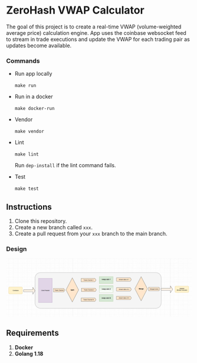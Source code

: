# ZeroHash VWAP Calculator

The goal of this project is to create a real-time VWAP (volume-weighted average price) calculation engine. App uses the coinbase websocket feed to stream in trade executions and update the VWAP for each trading pair as updates become available. 

### Commands

* Run app locally
    
    ```make run ```

* Run in a docker
    
    ```make docker-run```

* Vendor 
    
    ```make vendor```

* Lint
    
    ```make lint```

    Run 
    ```dep-install```
    if the lint command fails.

* Test

    ```make test```

Instructions
-----

1. Clone this repository.
2. Create a new branch called `xxx`.
3. Create a pull request from your `xxx` branch to the main branch.

### Design

![VWAP design](/doc/design/design.PNG?raw=true "Data flow")

## Requirements

1. **Docker**
2. **Golang 1.18**